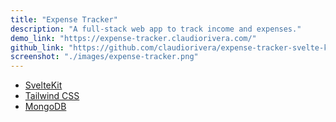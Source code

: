 ```yaml
---
title: "Expense Tracker"
description: "A full-stack web app to track income and expenses."
demo_link: "https://expense-tracker.claudiorivera.com/"
github_link: "https://github.com/claudiorivera/expense-tracker-svelte-kit"
screenshot: "./images/expense-tracker.png"
---
```


- [SvelteKit](https://kit.svelte.dev)
- [Tailwind CSS](https://tailwindcss.com)
- [MongoDB](https://www.mongodb.com)
